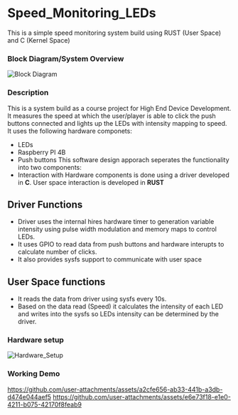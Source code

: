 # Speed_Monitoring_LEDs
This is a simple speed monitoring system build using RUST (User Space) and C (Kernel Space)

### Block Diagram/System Overview
![Block Diagram](https://github.com/user-attachments/assets/232aee38-2b13-4dfa-be97-7c7217f2c419)

### Description
This is a system build as a course project for High End Device Development. It measures the speed at which the user/player is able to click the push buttons connected and lights up the LEDs with intensity mapping to speed. It uses the following hardware componets:
- LEDs
- Raspberry PI 4B
- Push buttons
This software design apporach seperates the functionality into two components:
- Interaction with Hardware components is done using a driver developed in **C**. User space interaction is developed in **RUST**
## Driver Functions
- Driver uses the internal hires hardware timer to generation variable intensity using pulse width modulation and memory maps to control LEDs.
- It uses GPIO to read data from push buttons and hardware interupts to calculate number of clicks.
- It also provides sysfs support to communicate with user space
## User Space functions
- It reads the data from driver using sysfs every 10s.
- Based on the data read (Speed) it calculates the intensity of each LED and writes into the sysfs so LEDs intensity can be determined by the driver.

### Hardware setup
![Hardware_Setup](https://github.com/user-attachments/assets/54628355-a3c8-4f82-bb83-38c492b69d68)

### Working Demo
https://github.com/user-attachments/assets/a2cfe656-ab33-441b-a3db-d474e044aef5
https://github.com/user-attachments/assets/e6e73f18-e1e0-4211-b075-42170f8feab9

